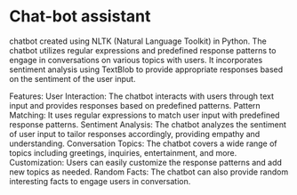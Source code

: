# Chat-bot assistant
chatbot created using NLTK (Natural Language Toolkit) in Python. The chatbot utilizes regular expressions and predefined response patterns to engage in conversations on various topics with users. It incorporates sentiment analysis using TextBlob to provide appropriate responses based on the sentiment of the user input.

Features:
User Interaction: The chatbot interacts with users through text input and provides responses based on predefined patterns.
Pattern Matching: It uses regular expressions to match user input with predefined response patterns.
Sentiment Analysis: The chatbot analyzes the sentiment of user input to tailor responses accordingly, providing empathy and understanding.
Conversation Topics: The chatbot covers a wide range of topics including greetings, inquiries, entertainment, and more.
Customization: Users can easily customize the response patterns and add new topics as needed.
Random Facts: The chatbot can also provide random interesting facts to engage users in conversation.
